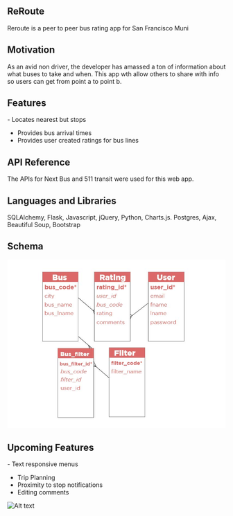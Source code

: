 ## ReRoute

Reroute is a peer to peer bus rating app for San Francisco Muni

## Motivation

As an avid non driver, the developer has amassed a ton of information about what buses to take and when. This app wth allow others to share with info so users can get from point a to point b.

## Features

- Locates nearest but stops
- Provides bus arrival times
- Provides user created ratings for bus lines

## API Reference

The APIs for Next Bus and 511 transit were used for this web app.

## Languages and Libraries

SQLAlchemy, Flask, Javascript, jQuery, Python, Charts.js. Postgres, Ajax, Beautiful Soup, Bootstrap

## Schema

![Alt text](/static/images/schema.jpg?raw=true "Optional Title")

## Upcoming Features

- Text responsive menus
- Trip Planning
- Proximity to stop notifications
- Editing comments


![Alt text](/static/images/pascale.gif?raw=true "Optional Title")
